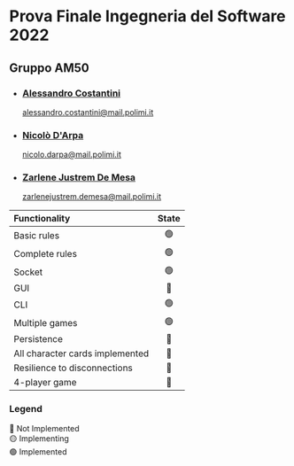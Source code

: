 # Prova Finale Ingegneria del Software 2022
## Gruppo AM50


- ### [Alessandro Costantini](https://github.com/alessandro-costantini)
  alessandro.costantini@mail.polimi.it
- ### [Nicolò D'Arpa](https://github.com/nicolodarpa)
  nicolo.darpa@mail.polimi.it
- ### [Zarlene Justrem De Mesa](https://github.com/ZarleneDeMesa)
  zarlenejustrem.demesa@mail.polimi.it



| Functionality    |                       State                        |
|:-----------------|:--------------------------------------------------:|
| Basic rules      | 🟢 |
| Complete rules   | 🟢 |
| Socket           | 🟢 |
| GUI              | 🔴 |
| CLI              | 🟢 |
| Multiple games   | 🟢 |
| Persistence      | 🔴 |
| All character cards implemented | 🔴 |
| Resilience to disconnections  | 🔴 |
| 4-player game    | 🔴 |

### Legend <br>
🔴 Not Implemented  
🟡 Implementing  
🟢 Implemented 

